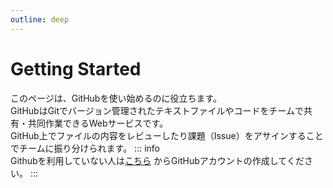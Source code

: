 ```yaml
---
outline: deep
---
```


# Getting Started
このページは、GitHubを使い始めるのに役立ちます。  
GitHubはGitでバージョン管理されたテキストファイルやコードをチームで共有・共同作業できるWebサービスです。  
GitHub上でファイルの内容をレビューしたり課題（Issue）をアサインすることでチームに振り分けられます。
::: info  
Githubを利用していない人は[こちら](https://github.com/) からGitHubアカウントの作成してください。
:::